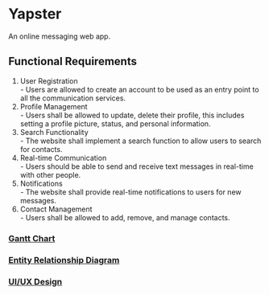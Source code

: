 # Yapster
An online messaging web app.

## Functional Requirements
<ol>
    <li>User Registration</li>
    - Users are allowed to create an account to be used as an entry point to all the communication services.
    <li>Profile Management</li>
    - Users shall be allowed to update, delete their profile, this includes setting a profile picture, status, and personal information.
    <li>Search Functionality</li>
    - The website shall implement a search function to allow users to search for contacts.
    <li>Real-time Communication</li>
    - Users should be able to send and receive text messages in real-time with other people.
    <li>Notifications</li>
    - The website shall provide real-time notifications to users for new messages.
    <li>Contact Management</li>
    - Users shall be allowed to add, remove, and manage contacts.
</ol>

### [Gantt Chart](https://docs.google.com/spreadsheets/d/16AcbicEaAtJmluKYG7YEEOi3xc_qryj9jhbu7KlheE0/edit?usp=sharing)
### [Entity Relationship Diagram](https://lucid.app/lucidchart/f8956de1-f18f-4610-8dc7-64e7ad19f165/edit?viewport_loc=-1060%2C-756%2C4440%2C2084%2C0_0&invitationId=inv_68b0612f-d029-4172-9423-3c0dc9e8fe67)
### [UI/UX Design](https://www.figma.com/design/9P7QkfXWb5f7ttSXoD1U7Z/Yapster-UI%2FUX?node-id=0-1&t=1SvnCTdPj49qbJpu-1)